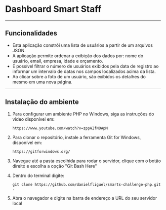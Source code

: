 # Dashboard Smart Staff
---

## Funcionalidades
* Esta aplicação constrói uma lista de usuários a partir de um arquivos JSON.
* A aplicação permite ordenar a exibição dos dados por: nome do usuário, email, empresa, idade e orçamento.
* É possível filtrar o número de usuários exibidos pela data de registro ao informar um intervalo de datas nos campos localizados acima da lista.
* Ao clicar sobre a foto de um usuário, são exibidos os detalhes do mesmo em uma nova página.
---

## Instalação do ambiente
1. Para configurar um ambiente PHP no Windows, siga as instruções do vídeo disponível em:
    
    `https://www.youtube.com/watch?v=zppAIfNOApM`

2. Para clonar o repositório, instale a ferramenta Git for Windows, disponível em:

    `https://gitforwindows.org/`

3. Navegue até a pasta escolhida para rodar o servidor, clique com o botão direito e escolha a opção "Git Bash Here"

4. Dentro do terminal digite:

    `git clone https://github.com/danielfliguel/smarts-challenge-php.git .`

5. Abra o navegador e digite na barra de endereço a URL do seu servidor local 
    